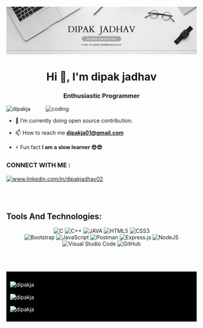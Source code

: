 ![logo](https://github.com/dipakja/dipakja/blob/main/linkden%20banner.png)

<h1 align="center">Hi 👋, I'm dipak jadhav</h1>
<h3 align="center">Enthusiastic Programmer</h3>

<img align="right" alt="coding" width="400" src="https://camo.githubusercontent.com/5ddf73ad3a205111cf8c686f687fc216c2946a75005718c8da5b837ad9de78c9/68747470733a2f2f7468756d62732e6766796361742e636f6d2f4576696c4e657874446576696c666973682d736d616c6c2e676966">

<p align="left"> <img src="https://komarev.com/ghpvc/?username=dipakja&label=Profile%20views&color=0e75b6&style=flat" alt="dipakja" /> </p>

- 🌱 I’m currently doing open source contribution.

- 📫 How to reach me **dipakja01@gmail.com**

- ⚡ Fun fact **I am a slow learner 😎😎**

<h3 align="left">CONNECT WITH ME :</h3>
<p align="left">
<a href="https://linkedin.com/in/www.linkedin.com/in/dipakjadhav02" target="blank"><img align="center" src="https://raw.githubusercontent.com/rahuldkjain/github-profile-readme-generator/master/src/images/icons/Social/linked-in-alt.svg" alt="www.linkedin.com/in/dipakjadhav02" height="30" width="40" /></a>
 
</p>

<br>
<br>
<h2>Tools And Technologies:</h2>
<p align="center">
<img alt="C" src="https://img.shields.io/badge/C-00599C?style=for-the-badge&logo=c&logoColor=white"/>
<img alt="C++" src="https://img.shields.io/badge/c++-%2300599C.svg?&style=for-the-badge&logo=c%2B%2B&ogoColor=white"/> 
 
 <img alt="JAVA" src="https://img.shields.io/badge/java-%2300599C.svg?&style=for-the-badge&logo=java&ogoColor=white"/> 

 
<img alt="HTML5" src="https://img.shields.io/badge/html5-%23E34F26.svg?&style=for-the-badge&logo=html5&logoColor=white"/> 
<img alt="CSS3" src="https://img.shields.io/badge/css3-%231572B6.svg?&style=for-the-badge&logo=css3&logoColor=white"/> <br>
<img alt="Bootstrap" src="https://img.shields.io/badge/bootstrap-%23563D7C.svg?&style=for-the-badge&logo=bootstrap&logoColor=white"/>
<img alt="JavaScript" src="https://img.shields.io/badge/javascript-%23323330.svg?&style=for-the-badge&logo=javascript&logoColor=%23F7DF1E"/> 
 <img alt="Postman" src="https://img.shields.io/badge/Postman-FF6C37?style=for-the-badge&logo=postman&logoColor=white"/>

<img alt="Express.js" src="https://img.shields.io/badge/express.js-%23404d59.svg?&style=for-the-badge"/> 
<img alt="NodeJS" src="https://img.shields.io/badge/node.js-%2343853D.svg?&style=for-the-badge&logo=node.js&logoColor=white"/>

<img alt="Visual Studio Code" src="https://img.shields.io/badge/VisualStudioCode-0078d7.svg?&style=for-the-badge&logo=visual-studio-code&logoColor=white"/>
<img alt="GitHub" src="https://img.shields.io/badge/github-%23121011.svg?&style=for-the-badge&logo=github&logoColor=white"/>


 </p>
 <br>
 <br>
 <br>

<div style="background-color: black; color: white; padding: 10px;">

 <p><img align="center" src="https://github-readme-stats.vercel.app/api/top-langs?username=dipakja&show_icons=true&locale=en&layout=compact&theme=dark" alt="dipakja" /></p>

 <p><img align="center" src="https://github-readme-stats.vercel.app/api?username=dipakja&show_icons=true&locale=en&theme=dark" alt="dipakja" /></p>


<p><img align="center" src="https://github-readme-streak-stats.herokuapp.com/?user=dipakja&theme=dark" alt="dipakja" /></p>
</div>


 






